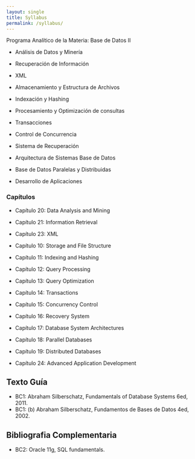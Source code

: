 ```yaml
---
layout: single
title: Syllabus
permalink: /syllabus/
---
```


Programa Analítico de la Materia: Base de Datos II

 -  Análisis de Datos y Minería
 -  Recuperación de Información
 -  XML 
 -  Almacenamiento y Estructura de Archivos 
 -  Indexación y Hashing
 -  Procesamiento y Optimización de consultas

 -  Transacciones
 -  Control de Concurrencia
 -  Sistema de Recuperación
 -  Arquitectura de Sistemas Base de Datos
 -  Base de Datos Paralelas y Distribuidas
 -  Desarrollo de Aplicaciones

### Capítulos
 - Capítulo 20: Data Analysis and Mining
 - Capítulo 21: Information Retrieval
 - Capítulo 23: XML
 - Capítulo 10: Storage and File Structure
 - Capítulo 11: Indexing and Hashing
 - Capítulo 12: Query Processing

 - Capítulo 13: Query Optimization
 - Capítulo 14: Transactions
 - Capítulo 15: Concurrency Control
 - Capítulo 16: Recovery System

 - Capítulo 17: Database System Architectures
 - Capítulo 18: Parallel Databases
 - Capítulo 19: Distributed Databases
 - Capítulo 24: Advanced Application Development

## Texto Guía
 - BC1: Abraham Silberschatz, Fundamentals of Database Systems 6ed, 2011.
 - BC1: (b) Abraham Silberschatz, Fundamentos de Bases de Datos 4ed, 2002.

## Bibliografia Complementaria
 - BC2: Oracle 11g, SQL fundamentals.


